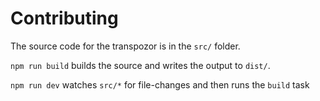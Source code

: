 # Contributing

The source code for the transpozor is in the `src/` folder.

`npm run build` builds the source and writes the output to `dist/`.

`npm run dev` watches `src/*` for file-changes and then runs the `build` task
